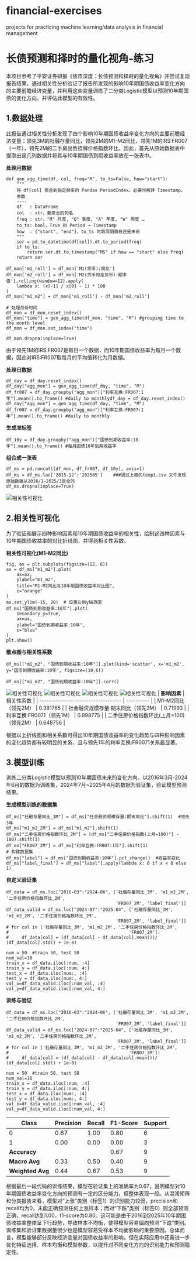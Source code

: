 # financial-exercises
projects for practicing machine learning/data analysis in financial management
# **长债预测和择时的量化视角-练习**
本项目参考了平安证券研报《债市深度：长债预测和择时的量化视角》并尝试复现报告结果。通过相关性分析验证了报告所发现的影响10年期国债收益率变化方向的主要前瞻经济变量，并利用这些变量训练了二分类Logistic模型以预测10年期国债的变化方向，并评估此模型的有效性。



## **1.数据处理**
此报告通过相关性分析发现了四个影响10年期国债收益率变化方向的主要前瞻经济变量：领先3M的社融存量同比，领先2M的M1-M2同比，领先1M的IRS:FR007（一年），领先2M的二手房出售挂牌价格指数环比。因此，首先从原始数据表中提取出这几列数据并将其与10年期国债到期收益率放在一张表中。

**处理月数据**
```python=
def gen_agg_time(df, col, freq="M", to_ts=False, how="start"):
    """
    将 df[col] 聚合到指定频率的 Pandas PeriodIndex。必要时再转 Timestamp。
    参数
    ----
    df   : DataFrame
    col  : str，要聚合的列名
    freq : str，"M" 月度, "Q" 季度, "A" 年度, "W" 周度 …
    to_ts: bool，True 则 Period → Timestamp
    how  : {"start", "end"}，to_ts 时取周期首日还是末日
    """
    ser = pd.to_datetime(df[col]).dt.to_period(freq)
    if to_ts:
        return ser.dt.to_timestamp("MS" if how == "start" else freq)
    return ser
```
```python=
df_mon['m1_roll'] = df_mon['M1(货币):同比']
df_mon['m2_roll'] = df_mon['M2(货币和准货币):期末值'].rolling(window=12).apply(
    lambda x: (x[-1] / x[0] - 1) * 100
)
df_mon["m1_m2"] = df_mon['m1_roll'] - df_mon['m2_roll']

# 处理月份时间
df_mon = df_mon.reset_index()
df_mon["time"] = gen_agg_time(df_mon, "time", "M") #grouping time to the month level
df_mon = df_mon.set_index("time")

df_mon.dropna(inplace=True)
```
由于领先1M的IRS:FR007是每日一个数据，而10年期国债收益率为每月一个数据，因此对IRS:FR007取每月的平均值转化为月数据。

**处理日数据**
```python=
df_day = df_day.reset_index()
df_day["agg_mon"] = gen_agg_time(df_day, "time", "M")
df_fr007 = df_day.groupby("agg_mon")["利率互换:FR007:1年"].mean().to_frame() #daily to monthlydf_day = df_day.reset_index()
df_day["agg_mon"] = gen_agg_time(df_day, "time", "M")
df_fr007 = df_day.groupby("agg_mon")["利率互换:FR007:1年"].mean().to_frame() #daily to monthly
```
**生成准标签**
```python=
df_10y = df_day.groupby("agg_mon")["国债到期收益率:10年"].mean().to_frame() #每月国债10年到期收益率
```
**组合成一张表**
```python=
df_ms = pd.concat([df_mon, df_fr007, df_10y], axis=1)
df_ms = df_ms.loc['2015-12':'202505']    ###通过上面的temp1.csv 文件发现原始数据从2016/1-2025/3是全的
df_ms.dropna(inplace=True)
```
![相关性可视化](./images/微信图片_20250904205404_16_22.png)

## **2.相关性可视化**
为了验证和展示四种影响因素和10年期国债收益率的相关性，绘制这四种因素与10年期国债收益率的对比折线图，并得到相关性系数。

**相关性可视化(M1-M2同比)**
```python=
fig, ax = plt.subplots(figsize=(12, 6)) 
ax = df_ms["m1_m2"].plot(
    ax=ax,
    ylabel="m1_m2",
    title="M1-M2同比与10年期国债收益率对比图",
    c="orange"
)
ax.set_ylim(-15, 20)  # 设置左侧y轴范围
df_ms["国债到期收益率:10年"].plot(
    secondary_y=True,
    ax=ax,
    ylabel="国债到期收益率:10年",
    c="blue"
)
plt.show()
```
**散点图与相关性系数**
```python=
df_ms[["m1_m2", "国债到期收益率:10年"]].plot(kind='scatter', x='m1_m2', y='国债到期收益率:10年', figsize=(10,6))

df_ms[["m1_m2", "国债到期收益率:10年"]].corr()
```
![相关性可视化](./images/M1-M2同比与10年期国债收益率对比.png)
![相关性可视化](./images/社会融资规模存量同比与10年期国债收益率对比.png)
![相关性可视化](./images/微信图片_20250904223131_17_22.png)
![相关性可视化](./images/二手住房价格指数与10年期国债收益率对比.png)
| **影响因素**                        | 相关性系数 |
| ----------------------------------- | ---------- |
| M1-M2同比（领先2M）                 | 0.381765   |
| 社会融资规模存量:期末同比（领先3M） | 0.71993    |
| 利率互换:FR0071（领先1M）           | 0.898775   |
| 二手住房价格指数环比(上月=100)（领先2M）                                 |       0.648756     |

根据以上折线图和相关系数可得出10年期国债收益率的变化趋势与四种影响因素的变化趋势都有较明显的关系，且与领先1年的利率互换:FR0071关系最显著。
## **3.模型训练**
训练二分类Logistic模型以预测10年期国债未来的变化方向。以2016年3月-2024年6月的数据为训练集，2024年7月~2025年4月的数据为验证集，验证模型预测结果。

**生成模型训练的数据集**
```python=
df_ms["社融存量同比_3M"] = df_ms["社会融资规模存量:期末同比"].shift(1)  #领先3年
df_ms["m1_m2_2M"] = df_ms["m1_m2"].shift(1) 
df_ms["二手住房价格指数环比_2M"] = (df_ms["二手住房价格指数(上月=100)"] - 100).shift(1)
df_ms["FR007_2M"] = df_ms["利率互换:FR007:1年"].shift(1)
# 构建数据集
df_ms["label"] = df_ms["国债到期收益率:10年"].pct_change()  #收益率变化
df_ms["label_final"] = df_ms["label"].apply(lambda x: 0 if x < 0 else 1)
```
**自定义验证集**
```python=
df_data = df_ms.loc["2016-03":"2024-06", ['社融存量同比_3M', 'm1_m2_2M', '二手住房价格指数环比_2M',
                                          'FR007_2M', 'label_final']]
df_data_valid = df_ms.loc["2024-07":"2025-04", ['社融存量同比_3M', 'm1_m2_2M', '二手住房价格指数环比_2M',
                                          'FR007_2M', 'label_final']]
# for col in ['社融存量同比_3M', 'm1_m2_2M', '二手住房价格指数环比_2M',
#                                              'FR007_2M']:
#     df_data[col] = (df_data[col] - df_data[col].mean())/ (df_data[col].std() + 1e-8)

num = 50  #train 50, test 50
num_val=10
train_x = df_data.iloc[:num, :4]
train_y = df_data.iloc[:num, 4:]
test_x = df_data.iloc[num:, :4]
test_y = df_data.iloc[num:, 4:]
val_x=df_data_valid.iloc[:num_val, :4]
val_y=df_data_valid.iloc[:num_val, 4:]
```
**训练与验证**
```python=
df_data = df_ms.loc["2016-03":"2024-06", ['社融存量同比_3M', 'm1_m2_2M', '二手住房价格指数环比_2M',
                                          'FR007_2M', 'label_final']]
df_data_valid = df_ms.loc["2024-07":"2025-04", ['社融存量同比_3M', 'm1_m2_2M', '二手住房价格指数环比_2M',
                                          'FR007_2M', 'label_final']]
# for col in ['社融存量同比_3M', 'm1_m2_2M', '二手住房价格指数环比_2M',
#                                              'FR007_2M']:
#     df_data[col] = (df_data[col] - df_data[col].mean())/ (df_data[col].std() + 1e-8)

num = 50  #train 50, test 50
num_val=10
train_x = df_data.iloc[:num, :4]
train_y = df_data.iloc[:num, 4:]
test_x = df_data.iloc[num:, :4]
test_y = df_data.iloc[num:, 4:]
val_x=df_data_valid.iloc[:num_val, :4]
val_y=df_data_valid.iloc[:num_val, 4:]
```
| **Class**      | Precision | Recall | F1-Score | Support |
| -------------- | --------- | ------ | -------- | ------- |
| 0              | 0.67      | 1.00   | 0.80     | 6       |
| 1              | 0.00      | 0.00   | 0.00     | 3       |
| **Accuracy**   |           |        | 0.67     | 9       |
| **Macro Avg**  | 0.33      | 0.50   | 0.40     | 9       |
| **Weighted Avg** | 0.44    | 0.67   | 0.53     | 9       |

根据最后一段代码的训练结果，模型在验证集上的准确率为0.67，说明模型对10年期国债收益率变化方向的预测有一定的区分能力，但整体表现一般。从混淆矩阵和分类报告来看，模型对“上涨”类别（标签1）的识别能力较弱，precision和recall均为0，未能正确预测任何上涨样本；而对“下跌”类别（标签0）则全部预测正确，recall达到1.00，f1-score为0.80。这可能是由于2016到2025年10年期国债收益率整体呈下行趋势，导致样本不均衡，使得模型容易偏向预测“下跌”类别。训练集和验证集数据量很少也是模型容易受样本不均衡影响的重要原因。总体而言，模型能够部分反映经济变量对国债收益率的影响，但在实际应用中还需进一步优化特征选择、样本均衡和模型参数，以提升对不同变化方向的识别能力和预测稳定性。
